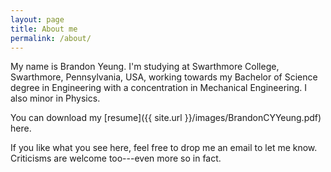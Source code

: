 ```yaml
---
layout: page
title: About me
permalink: /about/
---
```


My name is Brandon Yeung. I'm studying at Swarthmore College, Swarthmore, Pennsylvania, USA, working towards my Bachelor of Science degree in Engineering with a concentration in Mechanical Engineering. I also minor in Physics.

You can download my [resume]({{ site.url }}/images/BrandonCYYeung.pdf) here.

If you like what you see here, feel free to drop me an email to let me know. Criticisms are welcome too---even more so in fact.
